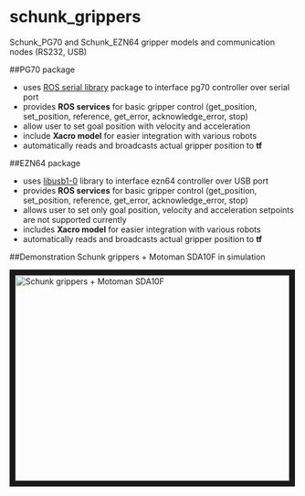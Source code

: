 # schunk_grippers
Schunk_PG70 and Schunk_EZN64 gripper models and communication nodes (RS232, USB)

##PG70 package
- uses [ROS serial library](http://wiki.ros.org/serial) package to interface pg70 controller over serial port
- provides **ROS services** for basic gripper control (get_position, set_position, reference, get_error, acknowledge_error, stop) 
- allow user to set goal position with velocity and acceleration
- include **Xacro model** for easier integration with various robots
- automatically reads and broadcasts actual gripper position to **tf**

##EZN64 package
- uses [libusb1-0](http://www.libusb.org/wiki/libusb-1.0) library to interface ezn64 controller over USB port
- provides **ROS services** for basic gripper control (get_position, set_position, reference, get_error, acknowledge_error, stop)
- allows user to set only goal position, velocity and acceleration setpoints are not supported currently
- includes **Xacro model** for easier integration with various robots
- automatically reads and broadcasts actual gripper position to **tf**

##Demonstration
Schunk grippers + Motoman SDA10F in simulation

<a href="http://www.youtube.com/watch?feature=player_embedded&v=NLtPqIC4rdg
" target="_blank"><img src="http://img.youtube.com/vi/NLtPqIC4rdg/0.jpg" 
alt="Schunk grippers + Motoman SDA10F" width="480" height="360" border="10" /></a>

